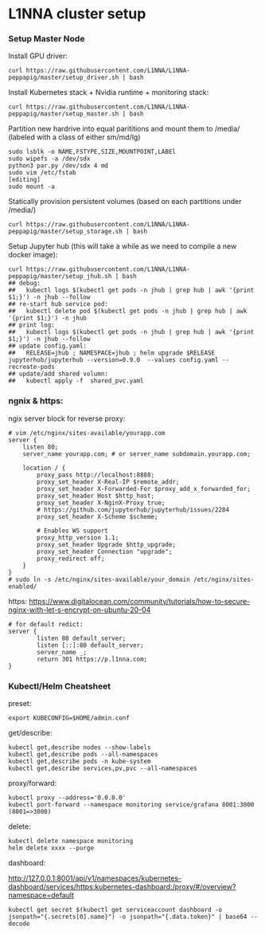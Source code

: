 # L1NNA cluster setup

### Setup Master Node

Install GPU driver:
```
curl https://raw.githubusercontent.com/L1NNA/L1NNA-peppapig/master/setup_driver.sh | bash
```
Install Kubernetes stack + Nvidia runtime + monitoring stack:
```
curl https://raw.githubusercontent.com/L1NNA/L1NNA-peppapig/master/setup_master.sh | bash
```
Partition new hardrive into equal parititions and mount them to /media/ (labeled with a class of either sm/md/lg)
```
sudo lsblk -o NAME,FSTYPE,SIZE,MOUNTPOINT,LABEl
sudo wipefs -a /dev/sdx
python3 par.py /dev/sdx 4 md
sudo vim /etc/fstab
[editing]
sudo mount -a
```
Statically provision persistent volumes (based on each partitions under /media/)
```
curl https://raw.githubusercontent.com/L1NNA/L1NNA-peppapig/master/setup_storage.sh | bash
```
Setup Jupyter hub (this will take a while as we need to compile a new docker image):
```
curl https://raw.githubusercontent.com/L1NNA/L1NNA-peppapig/master/setup_jhub.sh | bash
## debug: 
##   kubectl logs $(kubectl get pods -n jhub | grep hub | awk '{print $1;}') -n jhub --follow
## re-start hub service pod: 
##   kubectl delete pod $(kubectl get pods -n jhub | grep hub | awk '{print $1;}') -n jhub
## print log:  
##   kubectl logs $(kubectl get pods -n jhub | grep hub | awk '{print $1;}') -n jhub --follow
## update config.yaml:
##   RELEASE=jhub ; NAMESPACE=jhub ; helm upgrade $RELEASE jupyterhub/jupyterhub --version=0.9.0  --values config.yaml --recreate-pods
## update/add shared volumn:
##   kubectl apply -f  shared_pvc.yaml
```



### ngnix & https:

ngix server block for reverse proxy:
```
# vim /etc/nginx/sites-available/yourapp.com
server {
    listen 80;
    server_name yourapp.com; # or server_name subdomain.yourapp.com;

    location / {
        proxy_pass http://localhost:8888;
        proxy_set_header X-Real-IP $remote_addr;
        proxy_set_header X-Forwarded-For $proxy_add_x_forwarded_for;
        proxy_set_header Host $http_host;
        proxy_set_header X-NginX-Proxy true;
        # https://github.com/jupyterhub/jupyterhub/issues/2284
        proxy_set_header X-Scheme $scheme;

        # Enables WS support
        proxy_http_version 1.1;
        proxy_set_header Upgrade $http_upgrade;
        proxy_set_header Connection "upgrade";
        proxy_redirect off;
    }
}
# sudo ln -s /etc/nginx/sites-available/your_domain /etc/nginx/sites-enabled/
```

https: https://www.digitalocean.com/community/tutorials/how-to-secure-nginx-with-let-s-encrypt-on-ubuntu-20-04

```
# for default redict:
server {
        listen 80 default_server;
        listen [::]:80 default_server;
        server_name _;
        return 301 https://p.l1nna.com;
}
```



### Kubectl/Helm Cheatsheet

preset:
```
export KUBECONFIG=$HOME/admin.conf
```

get/describe:
```
kubectl get,describe nodes --show-labels
kubectl get,describe pods --all-namespaces
kubectl get,describe pods -n kube-system
kubectl get,describe services,pv,pvc --all-namespaces
```
proxy/forward:
```
kubectl proxy --address='0.0.0.0'
kubectl port-forward --namespace monitoring service/grafana 8001:3000 (8001=>3000)
```

delete:
```
kubectl delete namespace monitoring
helm delete xxxx --purge
```

dashboard:

http://127.0.0.1:8001/api/v1/namespaces/kubernetes-dashboard/services/https:kubernetes-dashboard:/proxy/#/overview?namespace=default
```
kubectl get secret $(kubectl get serviceaccount dashboard -o jsonpath="{.secrets[0].name}") -o jsonpath="{.data.token}" | base64 --decode

```
